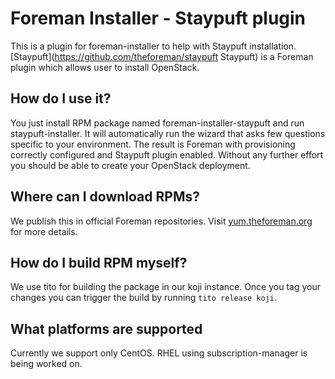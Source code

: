 # Foreman Installer - Staypuft plugin

This is a plugin for foreman-installer to help with Staypuft installation.
[Staypuft](https://github.com/theforeman/staypuft Staypuft) is a Foreman plugin which allows user to install OpenStack.

## How do I use it?

You just install RPM package named foreman-installer-staypuft and run 
staypuft-installer. It will automatically run the wizard that asks few questions
specific to your environment. The result is Foreman with provisioning correctly
configured and Staypuft plugin enabled. Without any further effort you should 
be able to create your OpenStack deployment.

## Where can I download RPMs?

We publish this in official Foreman repositories. Visit [yum.theforeman.org](http://yum.theforeman.org/) for more details.

## How do I build RPM myself?

We use tito for building the package in our koji instance. Once you tag your changes
you can trigger the build by running ```tito release koji```.

## What platforms are supported

Currently we support only CentOS. RHEL using subscription-manager is being worked on.
